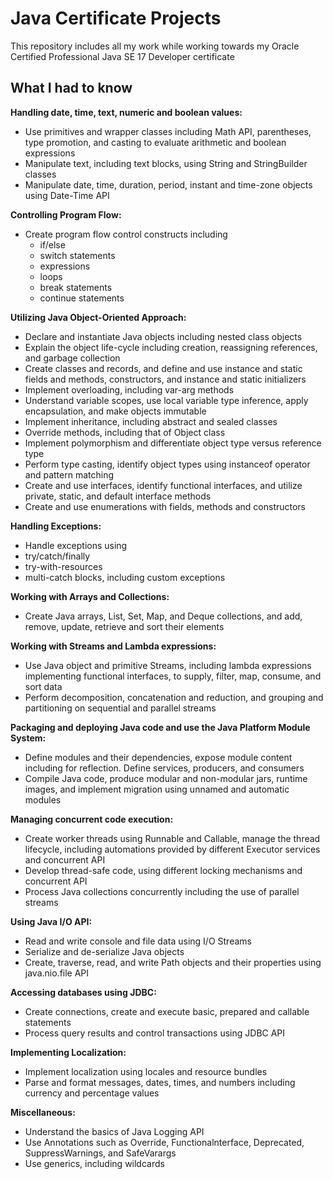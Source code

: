 # Java Certificate Projects
This repository includes all my work while working towards my Oracle Certified Professional Java SE 17 Developer certificate


## What I had to know
**Handling date, time, text, numeric and boolean values:**

* Use primitives and wrapper classes including Math API, parentheses, type promotion, and casting to evaluate arithmetic and boolean expressions
* Manipulate text, including text blocks, using String and StringBuilder classes
* Manipulate date, time, duration, period, instant and time-zone objects using Date-Time API

**Controlling Program Flow:**

* Create program flow control constructs including
  * if/else
  * switch statements
  * expressions
  * loops
  * break statements
  * continue statements

**Utilizing Java Object-Oriented Approach:**

* Declare and instantiate Java objects including nested class objects
* Explain the object life-cycle including creation, reassigning references, and garbage collection
* Create classes and records, and define and use instance and static fields and methods, constructors, and instance and static initializers
* Implement overloading, including var-arg methods
* Understand variable scopes, use local variable type inference, apply encapsulation, and make objects immutable
* Implement inheritance, including abstract and sealed classes
* Override methods, including that of Object class
* Implement polymorphism and differentiate object type versus reference type
* Perform type casting, identify object types using instanceof operator and pattern matching
* Create and use interfaces, identify functional interfaces, and utilize private, static, and default interface methods
* Create and use enumerations with fields, methods and constructors

**Handling Exceptions:**

* Handle exceptions using
*   try/catch/finally
*   try-with-resources
*   multi-catch blocks, including custom exceptions

**Working with Arrays and Collections:**

* Create Java arrays, List, Set, Map, and Deque collections, and add, remove, update, retrieve and sort their elements

**Working with Streams and Lambda expressions:**

* Use Java object and primitive Streams, including lambda expressions implementing functional interfaces, to supply, filter, map, consume, and sort data
* Perform decomposition, concatenation and reduction, and grouping and partitioning on sequential and parallel streams

**Packaging and deploying Java code and use the Java Platform Module System:**

* Define modules and their dependencies, expose module content including for reflection. Define services, producers, and consumers
* Compile Java code, produce modular and non-modular jars, runtime images, and implement migration using unnamed and automatic modules

**Managing concurrent code execution:**

* Create worker threads using Runnable and Callable, manage the thread lifecycle, including automations provided by different Executor services and concurrent API
* Develop thread-safe code, using different locking mechanisms and concurrent API
* Process Java collections concurrently including the use of parallel streams

**Using Java I/O API:**

* Read and write console and file data using I/O Streams
* Serialize and de-serialize Java objects
* Create, traverse, read, and write Path objects and their properties using java.nio.file API

**Accessing databases using JDBC:**

* Create connections, create and execute basic, prepared and callable statements
* Process query results and control transactions using JDBC API

**Implementing Localization:**

* Implement localization using locales and resource bundles
* Parse and format messages, dates, times, and numbers including currency and percentage values

**Miscellaneous:**

* Understand the basics of Java Logging API
* Use Annotations such as Override, Functionalnterface, Deprecated, SuppressWarnings, and SafeVarargs
* Use generics, including wildcards
